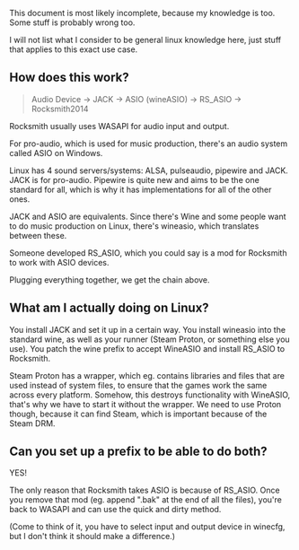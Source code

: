 This document is most likely incomplete, because my knowledge is too. Some stuff is probably wrong too.

I will not list what I consider to be general linux knowledge here, just stuff that applies to this exact use case.

## How does this work?

> Audio Device -> JACK -> ASIO (wineASIO) -> RS_ASIO -> Rocksmith2014

Rocksmith usually uses WASAPI for audio input and output.

For pro-audio, which is used for music production, there's an audio system called ASIO on Windows.

Linux has 4 sound servers/systems: ALSA, pulseaudio, pipewire and JACK. JACK is for pro-audio. Pipewire is quite new and aims to be the one standard for all, which is why it has implementations for all of the other ones.

JACK and ASIO are equivalents. Since there's Wine and some people want to do music production on Linux, there's wineasio, which translates between these.

Someone developed RS_ASIO, which you could say is a mod for Rocksmith to work with ASIO devices.

Plugging everything together, we get the chain above.

## What am I actually doing on Linux?

You install JACK and set it up in a certain way. You install wineasio into the standard wine, as well as your runner (Steam Proton, or something else you use). You patch the wine prefix to accept WineASIO and install RS_ASIO to Rocksmith.

Steam Proton has a wrapper, which eg. contains libraries and files that are used instead of system files, to ensure that the games work the same across every platform. Somehow, this destroys functionality with WineASIO, that's why we have to start it without the wrapper. We need to use Proton though, because it can find Steam, which is important because of the Steam DRM.

## Can you set up a prefix to be able to do both?

YES!

The only reason that Rocksmith takes ASIO is because of RS_ASIO. Once you remove that mod (eg. append ".bak" at the end of all the files), you're back to WASAPI and can use the quick and dirty method.

(Come to think of it, you have to select input and output device in winecfg, but I don't think it should make a difference.)
